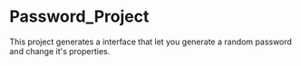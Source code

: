 # Password_Project
This project generates a interface that let you generate a random password and change it's properties.
